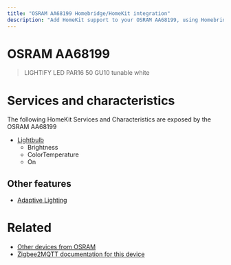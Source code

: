 ```yaml
---
title: "OSRAM AA68199 Homebridge/HomeKit integration"
description: "Add HomeKit support to your OSRAM AA68199, using Homebridge, Zigbee2MQTT and homebridge-z2m."
---
```

<!---
This file has been GENERATED using src/docgen/docgen.ts
DO NOT EDIT THIS FILE MANUALLY!
-->
# OSRAM AA68199
> LIGHTIFY LED PAR16 50 GU10 tunable white


# Services and characteristics
The following HomeKit Services and Characteristics are exposed by
the OSRAM AA68199

* [Lightbulb](../../light.md)
  * Brightness
  * ColorTemperature
  * On


## Other features
* [Adaptive Lighting](../../light.md)


# Related
* [Other devices from OSRAM](../index.md#osram)
* [Zigbee2MQTT documentation for this device](https://www.zigbee2mqtt.io/devices/AA68199.html)